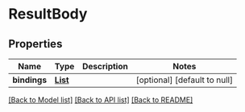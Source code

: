 # ResultBody
## Properties

Name | Type | Description | Notes
------------ | ------------- | ------------- | -------------
**bindings** | [**List**](map.md) |  | [optional] [default to null]

[[Back to Model list]](../README.md#documentation-for-models) [[Back to API list]](../README.md#documentation-for-api-endpoints) [[Back to README]](../README.md)

